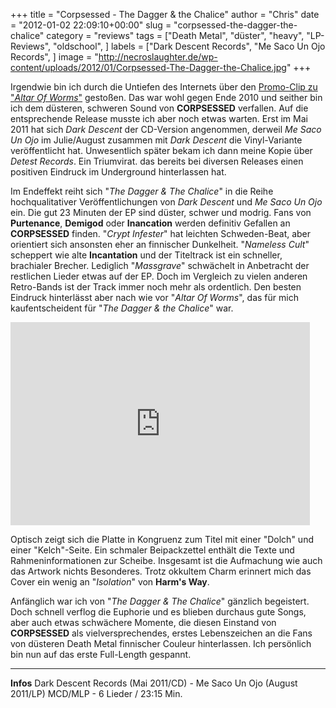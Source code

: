 +++
title = "Corpsessed - The Dagger & the Chalice"
author = "Chris"
date = "2012-01-02 22:09:10+00:00"
slug = "corpsessed-the-dagger-the-chalice"
category = "reviews"
tags = ["Death Metal", "düster", "heavy", "LP-Reviews", "oldschool", ]
labels = ["Dark Descent Records", "Me Saco Un Ojo Records", ]
image = "http://necroslaughter.de/wp-content/uploads/2012/01/Corpsessed-The-Dagger-the-Chalice.jpg"
+++

Irgendwie bin ich durch die Untiefen des Internets über den <a href="http://www.youtube.com/watch?v=4q5ylaZahFU">Promo-Clip zu "_Altar Of Worms_"</a> gestoßen. Das war wohl gegen Ende 2010 und seither bin ich dem düsteren, schweren Sound von **CORPSESSED** verfallen. Auf die entsprechende Release musste ich aber noch etwas warten. Erst im Mai 2011 hat sich _Dark Descent_ der CD-Version angenommen, derweil _Me Saco Un Ojo_ im Julie/August zusammen mit _Dark Descent_ die Vinyl-Variante veröffentlicht hat. Unwesentlich später bekam ich dann meine Kopie über _Detest Records_. Ein Triumvirat. das bereits bei diversen Releases einen positiven Eindruck im Underground hinterlassen hat.

Im Endeffekt reiht sich "_The Dagger & The Chalice_" in die Reihe hochqualitativer Veröffentlichungen von _Dark Descent_ und _Me Saco Un Ojo_ ein. Die gut 23 Minuten der EP sind düster, schwer und modrig. Fans von **Purtenance**, **Demigod** oder **Inancation** werden definitiv Gefallen an **CORPSESSED** finden.
"_Crypt Infester_" hat leichten Schweden-Beat, aber orientiert sich ansonsten eher an finnischer Dunkelheit. "_Nameless Cult_" scheppert wie alte **Incantation** und der Titeltrack ist ein schneller, brachialer Brecher. Lediglich "_Massgrave_" schwächelt in Anbetracht der restlichen Lieder etwas auf der EP. Doch im Vergleich zu vielen anderen Retro-Bands ist der Track immer noch mehr als ordentlich. Den besten Eindruck hinterlässt aber nach wie vor "_Altar Of Worms_", das für mich kaufentscheident für "_The Dagger & the Chalice_" war.

<iframe allowfullscreen="" frameborder="0" height="325" src="http://www.youtube.com/embed/4q5ylaZahFU" width="479"></iframe>

Optisch zeigt sich die Platte in Kongruenz zum Titel mit einer "Dolch" und einer "Kelch"-Seite. Ein schmaler Beipackzettel enthält die Texte und Rahmeninformationen zur Scheibe. Insgesamt ist die Aufmachung wie auch das Artwork nichts Besonderes. Trotz okkultem Charm erinnert mich das Cover ein wenig an "_Isolation_" von **Harm's Way**.

Anfänglich war ich von "_The Dagger & The Chalice_" gänzlich begeistert. Doch schnell verflog die Euphorie und es blieben durchaus gute Songs, aber auch etwas schwächere Momente, die diesen Einstand von **CORPSESSED** als vielversprechendes, erstes Lebenszeichen an die Fans von düsteren Death Metal finnischer Couleur hinterlassen. Ich persönlich bin nun auf das erste Full-Length gespannt.



---
**Infos**
Dark Descent Records (Mai 2011/CD) - Me Saco Un Ojo (August 2011/LP)
MCD/MLP - 6 Lieder / 23:15 Min.
